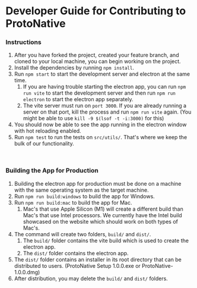 # Developer Guide for Contributing to ProtoNative

### Instructions

1. After you have forked the project, created your feature branch, and cloned to your local machine, you can begin working on the project.
2. Install the dependencies by running `npm install`.
3. Run `npm start` to start the development server and electron at the same time.
    1. If you are having trouble starting the electron app, you can run `npm run vite` to start the development server and then run `npm run electron` to start the electron app separately.
    2. The vite server must run on `port 3000`. If you are already running a server on that port, kill the process and run `npm run vite` again. (You might be able to use `kill -9 $(lsof -t -i:3000)` for this)
4. You should now be able to see the app running in the electron window with hot reloading enabled.
5. Run `npm test` to run the tests on `src/utils/`. That's where we keep the bulk of our functionality.

<br>

### Building the App for Production

1. Building the electron app for production must be done on a machine with the same operating system as the target machine.
2. Run `npm run build:windows` to build the app for Windows.
3. Run `npm run build:mac` to build the app for Mac.
    1. Mac's that use Apple Silicon (M1) will create a different build than Mac's that use Intel processors. We currently have the Intel build showcased on the website which should work on both types of Mac's.
4. The command will create two folders, `build/` and `dist/`.
    1. The `build/` folder contains the vite build which is used to create the electron app.
    2. The `dist/` folder contains the electron app.
5. The `dist/` folder contains an installer in its root directory that can be distributed to users. (ProtoNative Setup 1.0.0.exe or ProtoNative-1.0.0.dmg)
6. After distribution, you may delete the `build/` and `dist/` folders.
